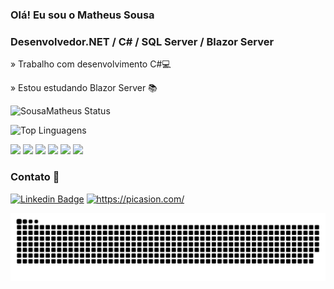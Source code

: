 ### Olá! Eu sou o Matheus Sousa 

### Desenvolvedor.NET / C# / SQL Server / Blazor Server

   » Trabalho com desenvolvimento C#💻
   
   » Estou estudando Blazor Server 📚
   
   ![SousaMatheus Status](https://github-readme-stats.vercel.app/api?username=sousamatheus&show_icons=true&theme=dracula)
   
   ![Top Linguagens](https://github-readme-stats.vercel.app/api/top-langs/?username=sousamatheus&layout=compact&theme=dracula)
   
  
<img width="50px" src="https://cdn.jsdelivr.net/gh/devicons/devicon/icons/csharp/csharp-line.svg" /> <img width="50px" src="https://cdn.jsdelivr.net/gh/devicons/devicon/icons/css3/css3-original-wordmark.svg" /> <img  width="50px" src="https://cdn.jsdelivr.net/gh/devicons/devicon/icons/git/git-original-wordmark.svg" /> <img width="50px" src="https://cdn.jsdelivr.net/gh/devicons/devicon/icons/github/github-original-wordmark.svg" /> <img width="50px" src="https://cdn.jsdelivr.net/gh/devicons/devicon/icons/html5/html5-original.svg" /> <img  width="50px" src="https://cdn.jsdelivr.net/gh/devicons/devicon/icons/javascript/javascript-original.svg" />


   ### Contato 📲
   
[![Linkedin Badge](https://img.shields.io/badge/-LinkedIn-blue?style=flat-square&logo=Linkedin&logoColor=white&link=https://www.linkedin.com/in/matheus-sousa-00193a184/)](https://www.linkedin.com/in/matheus-sousa-00193a184/) <a href="https://picasion.com/"><img src="https://i.picasion.com/pic92/3ba3110571e814f8d900d908aa1de2a0.gif" width="150" height="150" border="0" alt="https://picasion.com/" />

 





   
 ![Snake animation](https://github.com/sousamatheus/SousaMatheus/blob/output/github-contribution-grid-snake.svg)
                           
   
   
   
                                 
